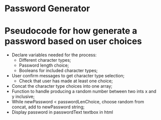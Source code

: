 # Password Generator

# Pseudocode for how generate a password based on user choices

* Declare variables needed for the process:
  - Different character types;
  - Password length choice;
  - Booleans for included character types;
* User confirm messages to get character type selection;
  - Check that user has made at least one choice;
* Concat the character type choices into one array;
* Function to handle producing a random number between two ints x and y inclusive;
* While newPassword < passwordLenChoice, choose random from concat, add to newPassword string;
* Display password in passwordText textbox in html
